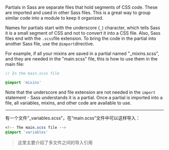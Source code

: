 Partials in Sass are separate files that hold segments of CSS code. These are imported and used in other Sass files. This is a great way to group similar code into a module to keep it organized.

Names for partials start with the underscore (`_`) character, which tells Sass it is a small segment of CSS and not to convert it into a CSS file. Also, Sass files end with the `.scss`file extension. To bring the code in the partial into another Sass file, use the `@import`directive.

For example, if all your mixins are saved in a partial named "_mixins.scss", and they are needed in the "main.scss" file, this is how to use them in the main file:

```scss
// In the main.scss file

@import 'mixins'
```

Note that the underscore and file extension are not needed in the `import` statement - Sass understands it is a partial. Once a partial is imported into a file, all variables, mixins, and other code are available to use.

---

有一个文件“_variables.scss”，在“main.scss”文件中可以这样导入：

```css
<!-- The main.scss file -->
@import 'variables'
```



> 这里主要介绍了多文件之间的导入引用